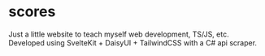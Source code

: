 # scores
 Just a little website to teach myself web development, TS/JS, etc. Developed using SvelteKit + DaisyUI + TailwindCSS with a C# api scraper.
